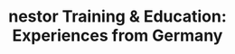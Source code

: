 ---
abstract: null
creators:
- Oßwald, Achim
date: null
document_url: https://services.phaidra.univie.ac.at/api/object/o:294523/download
grand_parent: iPRES
institutions: []
keywords:
- beijing
landing_page_url: https://phaidra.univie.ac.at/o:294523
language: eng
layout: publication
license: CC BY-SA 3.0 AT
notes_url: null
parent: iPRES 2007
publication_type: presentation
size: 548908
slides_url: null
source_name: iPRES
title: 'nestor Training & Education: Experiences from Germany'
year: 2007
---